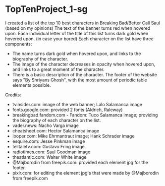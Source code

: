 # TopTenProject_1-sg
I created a list of the top 10 best characters in Breaking Bad/Better Call Saul (based on my opinions)
The text of the banner turns red when hovered upon.
Each individual letter of the title of this list turns dark gold when hovered upon. (in case your bored)
Each character on the list have three components:
- The name turns dark gold when hovered upon, and links to the biography of the character.
- The image of the character decreases in opacity when hovered upon, and links to a great moment of the character.
- There is a basic description of the character.
The footer of the website says "By Shriyans Ghosh", with the most amount of periodic table elements possible.

Credits:
- tvinsider.com: image of the web banner; Lalo Salamanca image
- fonts.google.com: provided 2 fonts (Aldrich, Raleway)
- breakingbad.fandom.com - Fandom: Tuco Salamanca image; providing the biography of each character on the list.
- vader.news: Nacho Varga image
- cheatsheet.com: Hector Salamanca image
- looper.com: Mike Ehrmantraut image; Hank Schrader image
- esquire.com: Jesse Pinkman image
- telltaletv.com: Gustavo Fring image
- radiotimes.com: Saul Goodman image
- theatlantic.com: Walter White image
- @Majborodin from freepik.com: provided each element jpg for the footer.
- pixlr.com: for editing the element jpg's that were made by @Majborodin from freepik.com
